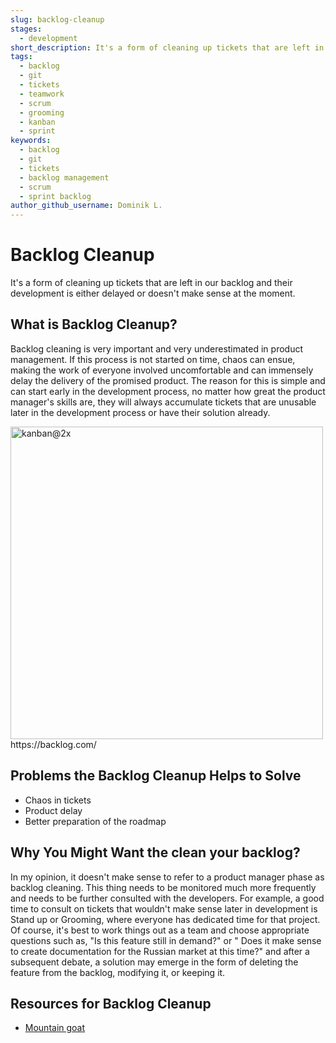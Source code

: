 ```yaml
---
slug: backlog-cleanup
stages:
  - development
short_description: It's a form of cleaning up tickets that are left in our backlog and their development is either delayed or doesn't make sense at the moment. A clean backlog will make our development clearer and faster.
tags:
  - backlog
  - git
  - tickets
  - teamwork
  - scrum
  - grooming
  - kanban
  - sprint
keywords:
  - backlog
  - git
  - tickets
  - backlog management
  - scrum
  - sprint backlog	
author_github_username: Dominik L.
---
```

# Backlog Cleanup

It's a form of cleaning up tickets that are left in our backlog and their development is either delayed or doesn't make sense at the moment. 

## What is Backlog Cleanup?

Backlog cleaning is very important and very underestimated in product management. If this process is not started on time, chaos can ensue, making the work of everyone involved uncomfortable and can immensely delay the delivery of the promised product. The reason for this is simple and can start early in the development process, no matter how great the product manager's skills are, they will always accumulate tickets that are unusable later in the development process or have their solution already.

<img width="500" alt="kanban@2x" src="https://user-images.githubusercontent.com/28947448/168887192-abc21258-e825-4804-8501-3cc3a98676fe.png">
https://backlog.com/

## Problems the Backlog Cleanup Helps to Solve

- Chaos in tickets
- Product delay
- Better preparation of the roadmap

## Why You Might Want the clean your backlog?

In my opinion, it doesn't make sense to refer to a product manager phase as backlog cleaning. This thing needs to be monitored much more frequently and needs to be further consulted with the developers. For example, a good time to consult on tickets that wouldn't make sense later in development is Stand up or Grooming, where everyone has dedicated time for that project. Of course, it's best to work things out as a team and choose appropriate questions such as, "Is this feature still in demand?" or " Does it make sense to create documentation for the Russian market at this time?" and after a subsequent debate, a solution may emerge in the form of deleting the feature from the backlog, modifying it, or keeping it.

## Resources for Backlog Cleanup

- [Mountain goat](https://www.mountaingoatsoftware.com/blog/4-tips-for-spring-cleaning-your-product-backlog)
